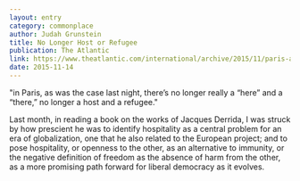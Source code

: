 ```yaml
---
layout: entry
category: commonplace
author: Judah Grunstein
title: No Longer Host or Refugee
publication: The Atlantic
link: https://www.theatlantic.com/international/archive/2015/11/paris-attacks-refugees/416019/
date: 2015-11-14
---
```


"in Paris, as was the case last night, there’s no longer really a “here” and a “there,” no longer a host and a refugee."

Last month, in reading a book on the works of Jacques Derrida, I was struck by how prescient he was to identify hospitality as a central problem for an era of globalization, one that he also related to the European project; and to pose hospitality, or openness to the other, as an alternative to immunity, or the negative definition of freedom as the absence of harm from the other, as a more promising path forward for liberal democracy as it evolves.

